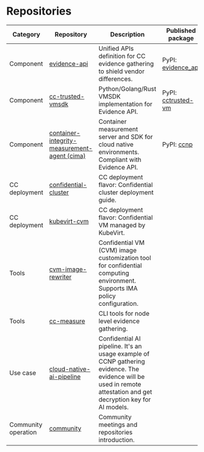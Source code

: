 # Repositories

| Category |Repository | Description  | Published package |
|---|---|---|---|
|Component| [evidence-api](https://github.com/cc-api/evidence-api) | Unified APIs definition for CC evidence gathering to shield vendor differences. | PyPI: [evidence_api](https://pypi.org/project/evidence-api/) |
|Component| [cc-trusted-vmsdk](https://github.com/cc-api/cc-trusted-vmsdk) | Python/Golang/Rust VMSDK implementation for Evidence API. |PyPI: [cctrusted-vm](https://pypi.org/project/cctrusted-vm/) |
|Component|[container-integrity-measurement-agent (cima)](https://github.com/cc-api/container-integrity-measurement-agent)| Container measurement server and SDK for cloud native environments. Compliant with Evidence API.| PyPI: [ccnp](https://pypi.org/project/cima/)|
|CC deployment |[confidential-cluster](https://github.com/cc-api/confidential-cluster)| CC deployment flavor: Confidential cluster deployment guide. | |
|CC deployment|[kubevirt-cvm](https://github.com/cc-api/kubevirt-cvm)| CC deployment flavor: Confidential VM managed by KubeVirt. | |
|Tools|[cvm-image-rewriter](https://github.com/cc-api/cvm-image-rewriter)| Confidential VM (CVM) image customization tool for confidential computing environment. Supports IMA policy configuration.|
|Tools|[cc-measure](https://github.com/cc-api/cc-measure)| CLI tools for node level evidence gathering.|
|Use case|[cloud-native-ai-pipeline](https://github.com/cc-api/cloud-native-ai-pipeline)| Confidential AI pipeline. It's an usage example of CCNP gathering evidence. The evidence will be used in remote attestation and get decryption key for AI models.||
|Community operation|[community](https://github.com/cc-api/community)| Community meetings and repositories introduction.||
